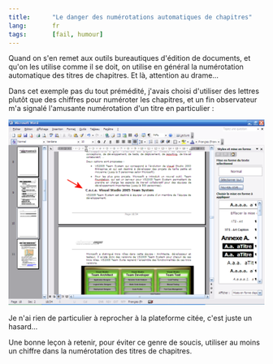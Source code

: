```yaml
--- 
title:      "Le danger des numérotations automatiques de chapitres" 
lang:       fr 
tags:       [fail, humour]
---
```


Quand on s'en remet aux outils bureautiques d'édition de documents, et qu'on les utilise comme il se doit, on utilise en général la numérotation automatique des titres de chapitres. Et là, attention au drame…

Dans cet exemple pas du tout prémédité, j'avais choisi d'utiliser des lettres plutôt que des chiffres pour numéroter les chapitres, et un fin observateur m'a signalé l'amusante numérotation d'un titre en particulier :

![](vs2005ts.png "Oups…")

Je n'ai rien de particulier à reprocher à la plateforme citée, c'est juste un hasard…

Une bonne leçon à retenir, pour éviter ce genre de soucis, utiliser au moins un chiffre dans la numérotation des titres de chapitres.
